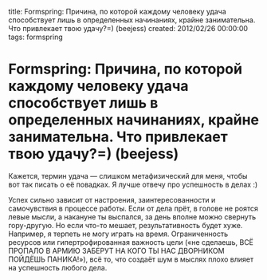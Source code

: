 title: Formspring: Причина, по которой каждому человеку удача способствует лишь в определенных начинаниях, крайне занимательна. Что привлекает твою удачу?=) (beejess)
created: 2012/02/26 00:00:00
tags: formspring

# Formspring: Причина, по которой каждому человеку удача способствует лишь в определенных начинаниях, крайне занимательна. Что привлекает твою удачу?=) (beejess)

Кажется, термин удача — слишком метафизический для меня, чтобы вот так писать о её повадках. Я лучше отвечу про успешность в делах :)

Успех сильно зависит от настроения, заинтересованности и самочувствия в процессе работы. Если от дела прёт, в голове не роятся левые мысли, а накануне ты выспался, за день вполне можно свернуть гору-другую. Но если что-то мешает, результативность будет хуже. Например, я терпеть не могу играть на время. Ограниченность ресурсов или гипертрофированная важность цели («не сделаешь, ВСЁ ПРОПАЛО В АРМИЮ ЗАБЕРУТ НА КОГО ТЫ НАС ДВОРНИКОМ ПОЙДЁШЬ ПАНИКА!»), всё то, что создаёт шум в мыслях плохо влияет на успешность любого дела.